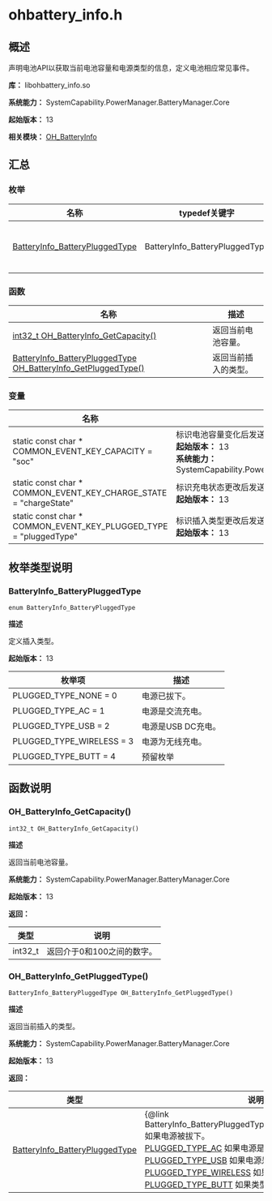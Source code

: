 # ohbattery_info.h

<!--Kit: Basic Services Kit-->
<!--Subsystem: PowerManager-->
<!--Owner: @zhang-yinglie; @volcano_wang-->
<!--Designer: @wangyantian0-->
<!--Tester: @alien0208-->
<!--Adviser: @w_Machine_cc-->

## 概述

声明电池API以获取当前电池容量和电源类型的信息，定义电池相应常见事件。

**库：** libohbattery_info.so

**系统能力：** SystemCapability.PowerManager.BatteryManager.Core

**起始版本：** 13

**相关模块：** [OH_BatteryInfo](capi-oh-batteryinfo.md)

## 汇总

### 枚举

| 名称 | typedef关键字 | 描述 |
| -- | -- | -- |
| [BatteryInfo_BatteryPluggedType](#batteryinfo_batterypluggedtype) | BatteryInfo_BatteryPluggedType | 定义插入类型。 |

### 函数

| 名称 | 描述 |
| -- | -- |
| [int32_t OH_BatteryInfo_GetCapacity()](#oh_batteryinfo_getcapacity) | 返回当前电池容量。 |
| [BatteryInfo_BatteryPluggedType OH_BatteryInfo_GetPluggedType()](#oh_batteryinfo_getpluggedtype) | 返回当前插入的类型。 |

### 变量

| 名称 | 描述 |
| -- | -- |
| static const char * COMMON_EVENT_KEY_CAPACITY = "soc" | 标识电池容量变化后发送的常见事件。<br>**起始版本：** 13<br>**系统能力：** SystemCapability.PowerManager.BatteryManager.Core |
| static const char * COMMON_EVENT_KEY_CHARGE_STATE = "chargeState" | 标识充电状态更改后发送的常见事件。<br>**起始版本：** 13 |
| static const char * COMMON_EVENT_KEY_PLUGGED_TYPE = "pluggedType" | 标识插入类型更改后发送的常见事件。<br>**起始版本：** 13 |

## 枚举类型说明

### BatteryInfo_BatteryPluggedType

```
enum BatteryInfo_BatteryPluggedType
```

**描述**

定义插入类型。

**起始版本：** 13

| 枚举项 | 描述 |
| -- | -- |
| PLUGGED_TYPE_NONE = 0 | 电源已拔下。 |
| PLUGGED_TYPE_AC = 1 | 电源是交流充电。 |
| PLUGGED_TYPE_USB = 2 | 电源是USB DC充电。 |
| PLUGGED_TYPE_WIRELESS = 3 | 电源为无线充电。 |
| PLUGGED_TYPE_BUTT = 4 |预留枚举 |


## 函数说明

### OH_BatteryInfo_GetCapacity()

```
int32_t OH_BatteryInfo_GetCapacity()
```

**描述**

返回当前电池容量。

**系统能力：** SystemCapability.PowerManager.BatteryManager.Core

**起始版本：** 13

**返回：**

| 类型 | 说明 |
| -- | -- |
| int32_t | 返回介于0和100之间的数字。 |

### OH_BatteryInfo_GetPluggedType()

```
BatteryInfo_BatteryPluggedType OH_BatteryInfo_GetPluggedType()
```

**描述**

返回当前插入的类型。

**系统能力：** SystemCapability.PowerManager.BatteryManager.Core

**起始版本：** 13

**返回：**

| 类型 | 说明 |
| -- | -- |
| [BatteryInfo_BatteryPluggedType](#batteryinfo_batterypluggedtype) | {@link BatteryInfo_BatteryPluggedType#PLUGGED_TYPE_NONE} 如果电源被拔下。<br>         [PLUGGED_TYPE_AC](capi-ohbattery-info-h.md#batteryinfo_batterypluggedtype) 如果电源是AC充电。<br>         [PLUGGED_TYPE_USB](capi-ohbattery-info-h.md#batteryinfo_batterypluggedtype) 如果电源是USB DC充电。<br>         [PLUGGED_TYPE_WIRELESS](capi-ohbattery-info-h.md#batteryinfo_batterypluggedtype) 如果电源是无线充电。<br>         [PLUGGED_TYPE_BUTT](capi-ohbattery-info-h.md#batteryinfo_batterypluggedtype) 如果类型未知。 |


